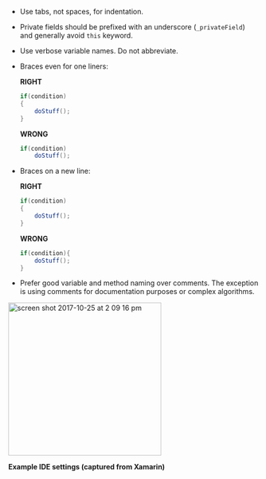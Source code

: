 - Use tabs, not spaces, for indentation.

- Private fields should be prefixed with an underscore (`_privateField`) and generally avoid `this` keyword.

- Use verbose variable names. Do not abbreviate.

- Braces even for one liners:

  **RIGHT**
  ```cs
  if(condition) 
  {
      doStuff();
  }
  ```

  **WRONG**
  ```cs
  if(condition)
      doStuff();
  ```

- Braces on a new line:

  **RIGHT**
  ```cs
  if(condition) 
  {
      doStuff();
  }
  ```

  **WRONG**
  ```cs
  if(condition){
      doStuff();
  }
  ```

- Prefer good variable and method naming over comments. The exception is using comments for documentation purposes or complex algorithms.

<img width="307" alt="screen shot 2017-10-25 at 2 09 16 pm" src="https://user-images.githubusercontent.com/23202691/32020662-31ed7d82-b98e-11e7-8705-a3016d7f038b.png">

__Example IDE settings (captured from Xamarin)__

